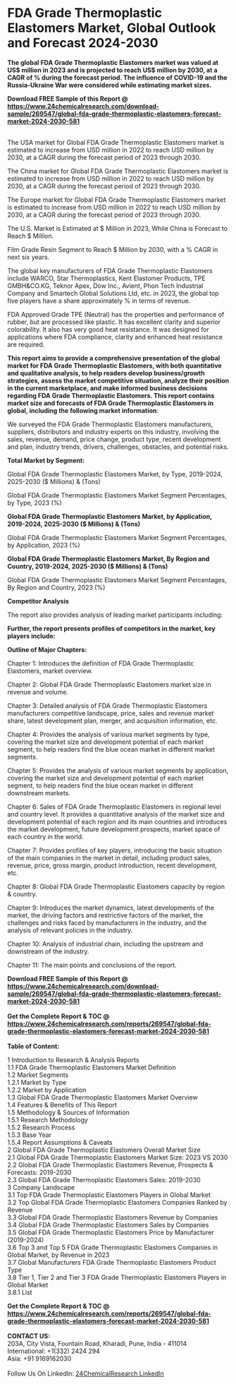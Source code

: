 <h1>FDA Grade Thermoplastic Elastomers Market, Global Outlook and Forecast 2024-2030</h1><p><strong>The global FDA Grade Thermoplastic Elastomers market was valued at US$ million in 2023 and is projected to reach US$ million by 2030, at a CAGR of % during the forecast period. The influence of COVID-19 and the Russia-Ukraine War were considered while estimating market sizes.</strong></p><p>
</p><p></p><div><b>Download FREE Sample of this Report @ 
            <a href="https://www.24chemicalresearch.com/download-sample/269547/global-fda-grade-thermoplastic-elastomers-forecast-market-2024-2030-581">
            https://www.24chemicalresearch.com/download-sample/269547/global-fda-grade-thermoplastic-elastomers-forecast-market-2024-2030-581</a></b></div><br><p>
</p><p>The USA market for Global FDA Grade Thermoplastic Elastomers market is estimated to increase from USD million in 2022 to reach USD million by 2030, at a CAGR during the forecast period of 2023 through 2030.</p><p>
</p><p>The China market for Global FDA Grade Thermoplastic Elastomers market is estimated to increase from USD million in 2022 to reach USD million by 2030, at a CAGR during the forecast period of 2023 through 2030.</p><p>
</p><p>The Europe market for Global FDA Grade Thermoplastic Elastomers market is estimated to increase from USD million in 2022 to reach USD million by 2030, at a CAGR during the forecast period of 2023 through 2030.</p><p>
</p><p>The U.S. Market is Estimated at $ Million in 2023, While China is Forecast to Reach $ Million.</p><p>
Film Grade Resin Segment to Reach $ Million by 2030, with a % CAGR in next six years.</p><p>
The global key manufacturers of FDA Grade Thermoplastic Elastomers include WARCO, Star Thermoplastics, Kent Elastomer Products, TPE GMBH&amp;CO.KG, Teknor Apex, Dow Inc., Avient, Phon Tech Industrial Company and Smartech Global Solutions Ltd, etc. in 2023, the global top five players have a share approximately % in terms of revenue.</p><p>
FDA Approved Grade TPE (Neutral) has the properties and performance of rubber, but are processed like plastic. It has excellent clarity and superior colorability. It also has very good heat resistance. It was designed for applications where FDA compliance, clarity and enhanced heat resistance are required.</p><p>
<strong>This report aims to provide a comprehensive presentation of the global market for FDA Grade Thermoplastic Elastomers, with both quantitative and qualitative analysis, to help readers develop business/growth strategies, assess the market competitive situation, analyze their position in the current marketplace, and make informed business decisions regarding FDA Grade Thermoplastic Elastomers. This report contains market size and forecasts of FDA Grade Thermoplastic Elastomers in global, including the following market information</strong>:</p><p>
</p><p>
</p><p>We surveyed the FDA Grade Thermoplastic Elastomers manufacturers, suppliers, distributors and industry experts on this industry, involving the sales, revenue, demand, price change, product type, recent development and plan, industry trends, drivers, challenges, obstacles, and potential risks.</p><p>
<strong>Total Market by Segment:</strong></p><p>
Global FDA Grade Thermoplastic Elastomers Market, by Type, 2019-2024, 2025-2030 ($ Millions) &amp; (Tons)</p><p>
Global FDA Grade Thermoplastic Elastomers Market Segment Percentages, by Type, 2023 (%)</p><p>
</p><p>
</p><p><strong>Global FDA Grade Thermoplastic Elastomers Market, by Application, 2019-2024, 2025-2030 ($ Millions) &amp; (Tons)</strong></p><p>
Global FDA Grade Thermoplastic Elastomers Market Segment Percentages, by Application, 2023 (%)</p><p>
</p><p>
</p><p><strong>Global FDA Grade Thermoplastic Elastomers Market, By Region and Country, 2019-2024, 2025-2030 ($ Millions) &amp; (Tons)</strong></p><p>
Global FDA Grade Thermoplastic Elastomers Market Segment Percentages, By Region and Country, 2023 (%)</p><p>
</p><p>
</p><p><strong>Competitor Analysis</strong></p><p>
The report also provides analysis of leading market participants including:</p><p>
</p><p>
</p><p><strong>Further, the report presents profiles of competitors in the market, key players include:</strong></p><p>
</p><p>
</p><p><strong>Outline of Major Chapters:</strong></p><p>
Chapter 1: Introduces the definition of FDA Grade Thermoplastic Elastomers, market overview.</p><p>
Chapter 2: Global FDA Grade Thermoplastic Elastomers market size in revenue and volume.</p><p>
Chapter 3: Detailed analysis of FDA Grade Thermoplastic Elastomers manufacturers competitive landscape, price, sales and revenue market share, latest development plan, merger, and acquisition information, etc.</p><p>
Chapter 4: Provides the analysis of various market segments by type, covering the market size and development potential of each market segment, to help readers find the blue ocean market in different market segments.</p><p>
Chapter 5: Provides the analysis of various market segments by application, covering the market size and development potential of each market segment, to help readers find the blue ocean market in different downstream markets.</p><p>
Chapter 6: Sales of FDA Grade Thermoplastic Elastomers in regional level and country level. It provides a quantitative analysis of the market size and development potential of each region and its main countries and introduces the market development, future development prospects, market space of each country in the world.</p><p>
Chapter 7: Provides profiles of key players, introducing the basic situation of the main companies in the market in detail, including product sales, revenue, price, gross margin, product introduction, recent development, etc.</p><p>
Chapter 8: Global FDA Grade Thermoplastic Elastomers capacity by region &amp; country.</p><p>
Chapter 9: Introduces the market dynamics, latest developments of the market, the driving factors and restrictive factors of the market, the challenges and risks faced by manufacturers in the industry, and the analysis of relevant policies in the industry.</p><p>
Chapter 10: Analysis of industrial chain, including the upstream and downstream of the industry.</p><p>
Chapter 11: The main points and conclusions of the report.</p><div><b>Download FREE Sample of this Report @ 
            <a href="https://www.24chemicalresearch.com/download-sample/269547/global-fda-grade-thermoplastic-elastomers-forecast-market-2024-2030-581">
            https://www.24chemicalresearch.com/download-sample/269547/global-fda-grade-thermoplastic-elastomers-forecast-market-2024-2030-581</a></b></div><br><div><b>Get the Complete Report & TOC @ 
            <a href="https://www.24chemicalresearch.com/reports/269547/global-fda-grade-thermoplastic-elastomers-forecast-market-2024-2030-581">
            https://www.24chemicalresearch.com/reports/269547/global-fda-grade-thermoplastic-elastomers-forecast-market-2024-2030-581</a></b></div><br>
            <b>Table of Content:</b><p>1 Introduction to Research & Analysis Reports<br />
    1.1 FDA Grade Thermoplastic Elastomers Market Definition<br />
    1.2 Market Segments<br />
        1.2.1 Market by Type<br />
        1.2.2 Market by Application<br />
    1.3 Global FDA Grade Thermoplastic Elastomers Market Overview<br />
    1.4 Features & Benefits of This Report<br />
    1.5 Methodology & Sources of Information<br />
        1.5.1 Research Methodology<br />
        1.5.2 Research Process<br />
        1.5.3 Base Year<br />
        1.5.4 Report Assumptions & Caveats<br />
2 Global FDA Grade Thermoplastic Elastomers Overall Market Size<br />
    2.1 Global FDA Grade Thermoplastic Elastomers Market Size: 2023 VS 2030<br />
    2.2 Global FDA Grade Thermoplastic Elastomers Revenue, Prospects & Forecasts: 2019-2030<br />
    2.3 Global FDA Grade Thermoplastic Elastomers Sales: 2019-2030<br />
3 Company Landscape<br />
    3.1 Top FDA Grade Thermoplastic Elastomers Players in Global Market<br />
    3.2 Top Global FDA Grade Thermoplastic Elastomers Companies Ranked by Revenue<br />
    3.3 Global FDA Grade Thermoplastic Elastomers Revenue by Companies<br />
    3.4 Global FDA Grade Thermoplastic Elastomers Sales by Companies<br />
    3.5 Global FDA Grade Thermoplastic Elastomers Price by Manufacturer (2019-2024)<br />
    3.6 Top 3 and Top 5 FDA Grade Thermoplastic Elastomers Companies in Global Market, by Revenue in 2023<br />
    3.7 Global Manufacturers FDA Grade Thermoplastic Elastomers Product Type<br />
    3.8 Tier 1, Tier 2 and Tier 3 FDA Grade Thermoplastic Elastomers Players in Global Market<br />
        3.8.1 List</p><div><b>Get the Complete Report & TOC @ 
            <a href="https://www.24chemicalresearch.com/reports/269547/global-fda-grade-thermoplastic-elastomers-forecast-market-2024-2030-581">
            https://www.24chemicalresearch.com/reports/269547/global-fda-grade-thermoplastic-elastomers-forecast-market-2024-2030-581</a></b></div><br><b>CONTACT US:</b><br>
            203A, City Vista, Fountain Road, Kharadi, Pune, India - 411014<br>
            International: +1(332) 2424 294<br>
            Asia: +91 9169162030 <br><br>
            Follow Us On LinkedIn: <a href="https://www.linkedin.com/company/24chemicalresearch/">24ChemicalResearch LinkedIn</a>